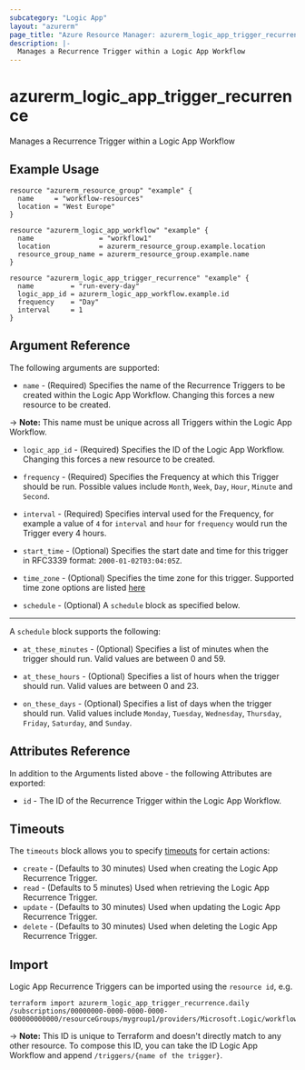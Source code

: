 ```yaml
---
subcategory: "Logic App"
layout: "azurerm"
page_title: "Azure Resource Manager: azurerm_logic_app_trigger_recurrence"
description: |-
  Manages a Recurrence Trigger within a Logic App Workflow
---
```


# azurerm_logic_app_trigger_recurrence

Manages a Recurrence Trigger within a Logic App Workflow

## Example Usage

```hcl
resource "azurerm_resource_group" "example" {
  name     = "workflow-resources"
  location = "West Europe"
}

resource "azurerm_logic_app_workflow" "example" {
  name                = "workflow1"
  location            = azurerm_resource_group.example.location
  resource_group_name = azurerm_resource_group.example.name
}

resource "azurerm_logic_app_trigger_recurrence" "example" {
  name         = "run-every-day"
  logic_app_id = azurerm_logic_app_workflow.example.id
  frequency    = "Day"
  interval     = 1
}
```

## Argument Reference

The following arguments are supported:

* `name` - (Required) Specifies the name of the Recurrence Triggers to be created within the Logic App Workflow. Changing this forces a new resource to be created.

-> **Note:** This name must be unique across all Triggers within the Logic App Workflow.

* `logic_app_id` - (Required) Specifies the ID of the Logic App Workflow. Changing this forces a new resource to be created.

* `frequency` - (Required) Specifies the Frequency at which this Trigger should be run. Possible values include `Month`, `Week`, `Day`, `Hour`, `Minute` and `Second`.

* `interval` - (Required) Specifies interval used for the Frequency, for example a value of `4` for `interval` and `hour` for `frequency` would run the Trigger every 4 hours.

* `start_time` - (Optional) Specifies the start date and time for this trigger in RFC3339 format: `2000-01-02T03:04:05Z`.

* `time_zone` - (Optional) Specifies the time zone for this trigger. Supported time zone options are listed [here](https://support.microsoft.com/en-us/help/973627/microsoft-time-zone-index-values)

* `schedule` - (Optional) A `schedule` block as specified below.

---

A `schedule` block supports the following:

* `at_these_minutes` - (Optional) Specifies a list of minutes when the trigger should run. Valid values are between 0 and 59.

* `at_these_hours` - (Optional) Specifies a list of hours when the trigger should run. Valid values are between 0 and 23.

* `on_these_days` - (Optional) Specifies a list of days when the trigger should run. Valid values include `Monday`, `Tuesday`, `Wednesday`, `Thursday`, `Friday`, `Saturday`, and `Sunday`.

## Attributes Reference

In addition to the Arguments listed above - the following Attributes are exported:

* `id` - The ID of the Recurrence Trigger within the Logic App Workflow.

## Timeouts

The `timeouts` block allows you to specify [timeouts](https://developer.hashicorp.com/terraform/language/resources/configure#define-operation-timeouts) for certain actions:

* `create` - (Defaults to 30 minutes) Used when creating the Logic App Recurrence Trigger.
* `read` - (Defaults to 5 minutes) Used when retrieving the Logic App Recurrence Trigger.
* `update` - (Defaults to 30 minutes) Used when updating the Logic App Recurrence Trigger.
* `delete` - (Defaults to 30 minutes) Used when deleting the Logic App Recurrence Trigger.

## Import

Logic App Recurrence Triggers can be imported using the `resource id`, e.g.

```shell
terraform import azurerm_logic_app_trigger_recurrence.daily /subscriptions/00000000-0000-0000-0000-000000000000/resourceGroups/mygroup1/providers/Microsoft.Logic/workflows/workflow1/triggers/daily
```

-> **Note:** This ID is unique to Terraform and doesn't directly match to any other resource. To compose this ID, you can take the ID Logic App Workflow and append `/triggers/{name of the trigger}`.
